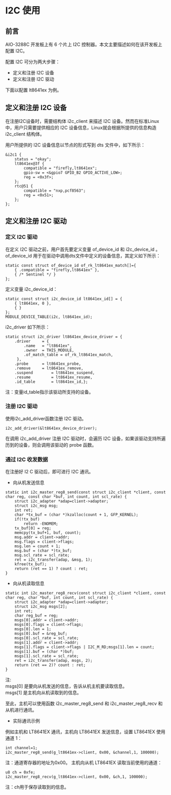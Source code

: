 # I2C 使用

## 前言

AIO-3288C 开发板上有 6 个片上 I2C 控制器。本文主要描述如何在该开发板上配置 I2C。

配置 I2C 可分为两大步骤：  

* 定义和注册 I2C 设备
* 定义和注册 I2C 驱动

下面以配置 lt8641ex 为例。  

## 定义和注册 I2C 设备

在注册I2C设备时，需要结构体 i2c_client 来描述 I2C 设备。然而在标准Linux中，用户只需要提供相应的 I2C 设备信息，Linux就会根据所提供的信息构造 i2c_client 结构体。

用户所提供的 I2C 设备信息以节点的形式写到 dts 文件中，如下所示：

```
&i2c1 {
    status = "okay";
    lt8641ex@3f {
        compatible = "firefly,lt8641ex";
        gpio-sw = <&gpio7 GPIO_B2 GPIO_ACTIVE_LOW>;
        reg = <0x3f>;
    };
    rtc@51 {
        compatible = "nxp,pcf8563";
        reg = <0x51>;
    };
};
```

## 定义和注册 I2C 驱动

### 定义 I2C 驱动

在定义 I2C 驱动之前，用户首先要定义变量 of_device_id 和 i2c_device_id 。  
of_device_id 用于在驱动中调用dts文件中定义的设备信息，其定义如下所示：

```
static const struct of_device_id of_rk_lt8641ex_match[]={ 
    { .compatible = "firefly,lt8641ex" },
    { /* Sentinel */ }
};
```

定义变量 i2c_device_id：

```
static const struct i2c_device_id lt8641ex_id[] = {
    { lt8641ex, 0 },
    { }
};
MODULE_DEVICE_TABLE(i2c, lt8641ex_id);
```
i2c_driver 如下所示：
```
static struct i2c_driver lt8641ex_device_driver = { 
    .driver     = { 
        .name   = "lt8641ex",
        .owner  = THIS_MODULE,
        .of_match_table = of_rk_lt8641ex_match,
     },  
    .probe      = lt8641ex_probe,
    .remove     = lt8641ex_remove,
    .suspend        = lt8641ex_suspend,
    .resume         = lt8641ex_resume,
    .id_table       = lt8641ex_id,};
```

注：变量id_table指示该驱动所支持的设备。

### 注册 I2C 驱动

使用i2c_add_driver函数注册 I2C 驱动。

```
i2c_add_driver(&lt8641ex_device_driver);
```

在调用 i2c_add_driver 注册 I2C 驱动时，会遍历 I2C 设备，如果该驱动支持所遍历到的设备，则会调用该驱动的 probe 函数。

### 通过 I2C 收发数据

在注册好 I2 C 驱动后，即可进行 I2C 通讯。

* 向从机发送信息

```
static int i2c_master_reg8_send(const struct i2c_client *client, const char reg, const char *buf, int count, int scl_rate) {
    struct i2c_adapter *adap=client->adapter;
    struct i2c_msg msg;
    int ret;
    char *tx_buf = (char *)kzalloc(count + 1, GFP_KERNEL);
    if(!tx_buf)
        return -ENOMEM;
    tx_buf[0] = reg;
    memcpy(tx_buf+1, buf, count);  
    msg.addr = client->addr;
    msg.flags = client->flags;
    msg.len = count + 1;
    msg.buf = (char *)tx_buf;
    msg.scl_rate = scl_rate; 
    ret = i2c_transfer(adap, &msg, 1); 
    kfree(tx_buf);
    return (ret == 1) ? count : ret; 
}
```

* 向从机读取信息

```
static int i2c_master_reg8_recv(const struct i2c_client *client, const char reg, char *buf, int count, int scl_rate) {
    struct i2c_adapter *adap=client->adapter;
    struct i2c_msg msgs[2];
    int ret;
    char reg_buf = reg; 
    msgs[0].addr = client->addr;
    msgs[0].flags = client->flags;
    msgs[0].len = 1;
    msgs[0].buf = &reg_buf;
    msgs[0].scl_rate = scl_rate; 
    msgs[1].addr = client->addr;
    msgs[1].flags = client->flags | I2C_M_RD;msgs[1].len = count;
    msgs[1].buf = (char *)buf;
    msgs[1].scl_rate = scl_rate; 
    ret = i2c_transfer(adap, msgs, 2);  
    return (ret == 2)? count : ret;
}
```
注:   
msgs[0] 是要向从机发送的信息，告诉从机主机要读取信息。  
msgs[1] 是主机向从机读取到的信息。

至此，主机可以使用函数 i2c_master_reg8_send 和 i2c_master_reg8_recv 和从机进行通讯。

* 实际通讯示例


例如主机和 LT8641EX 通讯，主机向 LT8641EX 发送信息，设置 LT8641EX 使用通道 1：

```
int channel=1;
i2c_master_reg8_send(g_lt8641ex->client, 0x00, &channel,1, 100000);
```

注：通道寄存器的地址为0x00。
主机向从机 LT8641EX 读取当前使用的通道：

```
u8 ch = 0xfe;
i2c_master_reg8_recv(g_lt8641ex->client, 0x00, &ch,1, 100000);
```
注：ch用于保存读取到的信息。